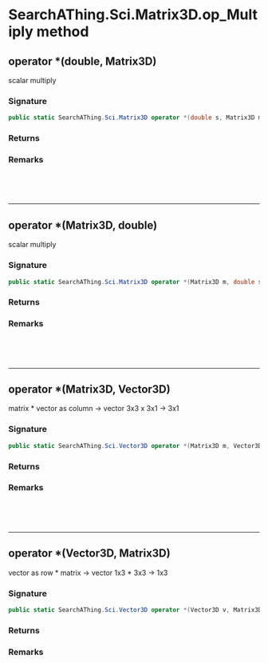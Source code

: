 # SearchAThing.Sci.Matrix3D.op_Multiply method
## operator *(double, Matrix3D)
scalar multiply

### Signature
```csharp
public static SearchAThing.Sci.Matrix3D operator *(double s, Matrix3D m)
```
### Returns

### Remarks


<p>&nbsp;</p>
<p>&nbsp;</p>
<hr/>

## operator *(Matrix3D, double)
scalar multiply

### Signature
```csharp
public static SearchAThing.Sci.Matrix3D operator *(Matrix3D m, double s)
```
### Returns

### Remarks


<p>&nbsp;</p>
<p>&nbsp;</p>
<hr/>

## operator *(Matrix3D, Vector3D)
matrix * vector as column -> vector
            3x3 x 3x1 -> 3x1

### Signature
```csharp
public static SearchAThing.Sci.Vector3D operator *(Matrix3D m, Vector3D v)
```
### Returns

### Remarks


<p>&nbsp;</p>
<p>&nbsp;</p>
<hr/>

## operator *(Vector3D, Matrix3D)
vector as row * matrix -> vector
            1x3 * 3x3 -> 1x3

### Signature
```csharp
public static SearchAThing.Sci.Vector3D operator *(Vector3D v, Matrix3D m)
```
### Returns

### Remarks

